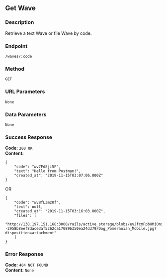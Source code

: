 ## Get Wave

### Description
Retrieve a text Wave or file Wave by code.

### Endpoint
`/waves/:code`

### Method
`GET`

### URL Parameters
`None`

### Data Parameters
`None`

### Success Response
**Code:** `200 OK`\
**Content:**
```
{
    "code": "wv7Fd8ji5F",
    "text": "Hello from Postman!",
    "created_at": "2019-11-15T03:07:06.000Z"
}
```
OR
```
{
    "code": "wv8fL3mz0f",
    "text": null,
    "created_at": "2019-11-15T03:16:03.000Z",
    "files": [
        "http://138.197.151.168:3000/rails/active_storage/blobs/eyJfcmFpbHMiOnsibWVzc2FnZSI6IkJBaHBBYnM9IiwiZXhwIjpudWxsLCJwdXIiOiJibG9iX2lkIn19--2958b8eef8dace3af5262ca170896350ea24d379/Dog_Pomeranian_Mobile.jpg?disposition=attachment"
    ]
}
```

### Error Response
**Code:** `404 NOT FOUND`\
**Content:** `None`
